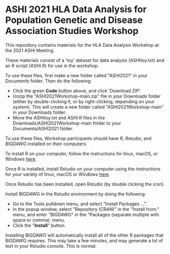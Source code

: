 # ASHI 2021 HLA Data Analysis for Population Genetic and Disease Association Studies Workshop
This repository contains materials for the HLA Data Analysis Workshop at the 2021 ASHI Meeting.

These materials consist of a 'toy' dataset for data analysis (ASHItoy.txt) and an R script (ASHI.R) for use in the workshop. 

To use these files, first make a new folder called "ASHI2021" in your Documents folder. Then do the following:
- Click the green **Code** button above, and click 'Download ZIP'.
- Unzip the "ASHI2021Workshop-main.zip" file in your Downloads folder (either by double-clicking it, or by right-clicking, depending on your system). This will create a new folder called "ASHI2021Workshop-main" in your Downloads folder. 
- Move the ASHItoy.txt and ASHI.R files in the Downloads/ASHI2021Workshop-main folder to your Documents/ASHI2021 folder.

To use these files, Workshop participants should have *R*, *Rstudio*, and *BIGDAWG* installed on their computers. 

To install R on your computer, follow the instructions for linux, macOS, or Windows [here](https://cran.r-project.org).

Once R is installed, install Rstudio on your computer using the instructions for your variety of linux, macOS or Windows [here](https://www.rstudio.com/products/rstudio/download/#download).

Once Rstudio has been installed, open Rstudio (by double clicking the icon). 

Install BIGDAWG in the Rstudio environment by doing the following:
- Go to the Tools pulldown menu, and select "Install Packages ...".
- In the popup window, select "Repository (CRAN)" in the "Install from:" menu, and enter "BIGDAWG" in the "Packages (separate multiple with space or comma): menu.
- Click the "**Install**" button.

Installing BIGDAWG will automatically install all of the other R packages that BIGDAWG requires. This may take a few minutes, and may generate a lot of text in your Rstudio console. This is normal.
